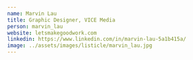 ```yaml
---
name: Marvin Lau
title: Graphic Designer, VICE Media
person: marvin_lau
website: letsmakegoodwork.com
linkedin: https://www.linkedin.com/in/marvin-lau-5a1b415a/
image: ../assets/images/listicle/marvin_lau.jpg
---
```

